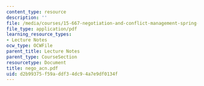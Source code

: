 ```yaml
---
content_type: resource
description: ''
file: /media/courses/15-667-negotiation-and-conflict-management-spring-2001/d2b99375f59addf34dc94a7e9df0134f_nego_acn.pdf
file_type: application/pdf
learning_resource_types:
- Lecture Notes
ocw_type: OCWFile
parent_title: Lecture Notes
parent_type: CourseSection
resourcetype: Document
title: nego_acn.pdf
uid: d2b99375-f59a-ddf3-4dc9-4a7e9df0134f
---
```

